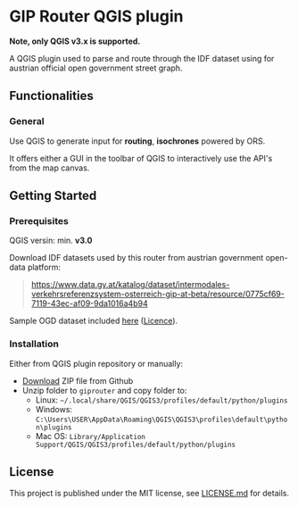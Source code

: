 # GIP Router QGIS plugin

**Note, only QGIS v3.x is supported.**

A QGIS plugin used to parse and route through the IDF dataset using for austrian official open government street graph.

## Functionalities

### General

Use QGIS to generate input for **routing**, **isochrones** powered by ORS.

It offers either a GUI in the toolbar of QGIS to interactively use the API's from the map canvas.

## Getting Started

### Prerequisites

QGIS versin: min. **v3.0**

Download IDF datasets used by this router from austrian government open-data platform:

> https://www.data.gv.at/katalog/dataset/intermodales-verkehrsreferenzsystem-osterreich-gip-at-beta/resource/0775cf69-7119-43ec-af09-9da1016a4b94 

Sample OGD dataset included [here](https://github.com/flexarts/giprouter-qgis-plugin/blob/master/data/Routingexport_Wien_OGD.txt) ([Licence](https://github.com/flexarts/giprouter-qgis-plugin/blob/master/data/Routingexport_Wien_OGD.licence.txt)).

### Installation

Either from QGIS plugin repository or manually:
  - [Download](https://github.com/flexarts/giprouter-qgis-plugin/archive/master.zip) ZIP file from Github
  - Unzip folder to `giprouter` and copy folder to:
    - Linux: `~/.local/share/QGIS/QGIS3/profiles/default/python/plugins`
    - Windows: `C:\Users\USER\AppData\Roaming\QGIS\QGIS3\profiles\default\python\plugins`
    - Mac OS: `Library/Application Support/QGIS/QGIS3/profiles/default/python/plugins`

## License

This project is published under the MIT license, see [LICENSE.md](https://github.com/giprouter-qgis-plugin/blob/master/LICENSE.md) for details.


